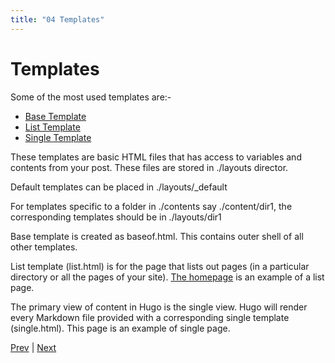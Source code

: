 ```yaml
---
title: "04 Templates"
---
```


# Templates
Some of the most used templates are:-
- [Base Template](https://gohugo.io/templates/base/)
- [List Template](https://gohugo.io/templates/lists/)
- [Single Template](https://gohugo.io/templates/single-page-templates/)

These templates are basic HTML files that has access to variables and contents from your post.
These files are stored in ./layouts director.

Default templates can be placed in ./layouts/_default

For templates specific to a folder in ./contents say ./content/dir1, the corresponding templates should be in ./layouts/dir1

Base template is created as baseof.html. This contains outer shell of all other templates.

List template (list.html) is for the page that lists out pages (in a particular directory or all the pages of your site). [The homepage](/) is an example of a list page.

The primary view of content in Hugo is the single view. Hugo will render every Markdown file provided with a corresponding single template (single.html). This page is an example of single page.

[Prev](/posts/03_new_project) | [Next](/posts/05_whats_next)
